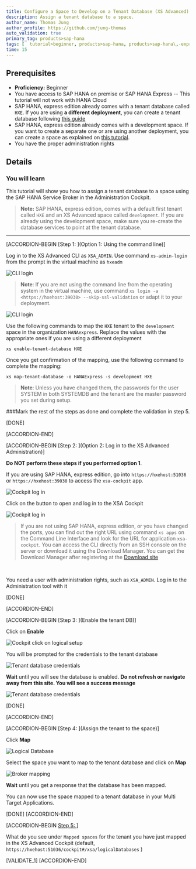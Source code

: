 ```yaml
---
title: Configure a Space to Develop on a Tenant Database (XS Advanced)
description: Assign a tenant database to a space.
author_name: Thomas Jung
author_profile: https://github.com/jung-thomas
auto_validation: true
primary_tag: products>sap-hana
tags: [  tutorial>beginner, products>sap-hana, products>sap-hana\,-express-edition, products>sap-web-ide ]
time: 15
---
```


## Prerequisites  

 - **Proficiency:** Beginner
 - You have access to SAP HANA on premise or SAP HANA Express -- This tutorial will not work with HANA Cloud
 - SAP HANA, express edition already comes with a tenant database called `HXE`. If you are using **a different deployment**, you can create a tenant database following [this guide](hxe-ua-dbfundamentals-tenantdb)
 - SAP HANA, express edition already comes with a development space. If you want to create a separate one or are using another deployment, you can create a space as explained on [this tutorial](xsa-setup-new-space).
 - You have the proper administration rights

## Details
### You will learn  
This tutorial will show you how to assign a tenant database to a space using the SAP HANA Service Broker in the Administration Cockpit.

> **Note:** SAP HANA, express edition, comes with a default first tenant called `HXE` and an XS Advanced space called `development`.
> If you are already using the development space, make sure you re-create the database services to point at the tenant database.

---

[ACCORDION-BEGIN [Step 1: ](Option 1: Using the command line)]

Log in to the XS Advanced CLI as `XSA_ADMIN`. Use command `xs-admin-login` from the prompt in the virtual machine as `hxeadm`

![CLI login](cli.png)

> **Note**: If you are not using the command line from the operating system in the virtual machine, use command `xs login -a <https://hxehost:39030> --skip-ssl-validation` or adapt it to your deployment.

![CLI login](cli.png)

Use the following commands to map the `HXE` tenant to the `development` space in the organization `HANAexpress`. Replace the values with the appropriate ones if you are using a different deployment

```text
xs enable-tenant-database HXE

```
Once you get confirmation of the mapping, use the following command to complete the mapping:

```text
xs map-tenant-database -o HANAExpress -s development HXE
```

> **Note**: Unless you have changed them, the passwords for the user SYSTEM in both SYSTEMDB and the tenant are the master password you set during setup.

###Mark the rest of the steps as done and complete the validation in step 5.

[DONE]

[ACCORDION-END]


[ACCORDION-BEGIN [Step 2: ](Option 2: Log in to the XS Advanced Administration)]

**Do NOT perform these steps if you performed option 1**.

If you are using SAP HANA, express edition, go into `https://hxehost:51036` or `https://hxehost:39030` to access the `xsa-cockpit` app.

![Cockpit log in](39030_cockpit.png)

Click on the button to open and log in to the XSA Cockpit

![Cockpit log in](1.png)

>If you are not using SAP HANA, express edition, or you have changed the ports, you can find out the right URL using command `xs apps` on the Command Line Interface and look for the URL for application `xsa-cockpit`. You can access the CLI directly from an SSH console on the server or download it using the Download Manager. You can get the Download Manager after registering at the [Download site](https://developers.sap.com/topics/hana.html)

&nbsp;

You need a user with administration rights, such as `XSA_ADMIN`. Log in to the Administration tool with it

[DONE]

[ACCORDION-END]

[ACCORDION-BEGIN [Step 3: ](Enable the tenant DB)]

Click on **Enable**

![Cockpit click on logical setup](logical.png)

You will be prompted for the credentials to the tenant database

![Tenant database credentials](system.png)

**Wait** until you will see the database is enabled. **Do not refresh or navigate away from this site. You will see a success message**

![Tenant database credentials](enabled.png)

[DONE]

[ACCORDION-END]


[ACCORDION-BEGIN [Step 4: ](Assign the tenant to the space)]

Click **Map**

![Logical Database](broker.png)

Select the space you want to map to the tenant database and click on **Map**

![Broker mapping](map1.png)

**Wait** until you get a response that the database has been mapped.

You can now use the space mapped to a tenant database in your Multi Target Applications.

[DONE]
[ACCORDION-END]

[ACCORDION-BEGIN [Step 5: ](Validation)]

What do you see under `Mapped spaces` for the tenant you have just mapped in the XS Advanced Cockpit (default, `https://hxehost:51036/cockpit#/xsa/logicalDatabases` )

[VALIDATE_1]
[ACCORDION-END]
